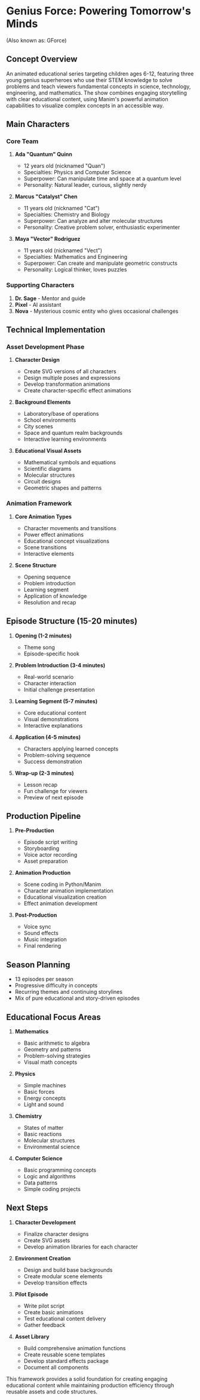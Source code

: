 # Genius Force: Powering Tomorrow's Minds
(Also known as: GForce)

## Concept Overview
An animated educational series targeting children ages 6-12, featuring three young genius superheroes who use their STEM knowledge to solve problems and teach viewers fundamental concepts in science, technology, engineering, and mathematics. The show combines engaging storytelling with clear educational content, using Manim's powerful animation capabilities to visualize complex concepts in an accessible way.

## Main Characters

### Core Team
1. **Ada "Quantum" Quinn**
   - 12 years old (nicknamed "Quan")
   - Specialties: Physics and Computer Science
   - Superpower: Can manipulate time and space at a quantum level
   - Personality: Natural leader, curious, slightly nerdy

2. **Marcus "Catalyst" Chen**
   - 11 years old (nicknamed "Cat")
   - Specialties: Chemistry and Biology
   - Superpower: Can analyze and alter molecular structures
   - Personality: Creative problem solver, enthusiastic experimenter

3. **Maya "Vector" Rodriguez**
   - 11 years old (nicknamed "Vect")
   - Specialties: Mathematics and Engineering
   - Superpower: Can create and manipulate geometric constructs
   - Personality: Logical thinker, loves puzzles

### Supporting Characters
1. **Dr. Sage** - Mentor and guide
2. **Pixel** - AI assistant
3. **Nova** - Mysterious cosmic entity who gives occasional challenges

## Technical Implementation

### Asset Development Phase
1. **Character Design**
   - Create SVG versions of all characters
   - Design multiple poses and expressions
   - Develop transformation animations
   - Create character-specific effect animations

2. **Background Elements**
   - Laboratory/base of operations
   - School environments
   - City scenes
   - Space and quantum realm backgrounds
   - Interactive learning environments

3. **Educational Visual Assets**
   - Mathematical symbols and equations
   - Scientific diagrams
   - Molecular structures
   - Circuit designs
   - Geometric shapes and patterns

### Animation Framework
1. **Core Animation Types**
   - Character movements and transitions
   - Power effect animations
   - Educational concept visualizations
   - Scene transitions
   - Interactive elements

2. **Scene Structure**
   - Opening sequence
   - Problem introduction
   - Learning segment
   - Application of knowledge
   - Resolution and recap

## Episode Structure (15-20 minutes)

1. **Opening (1-2 minutes)**
   - Theme song
   - Episode-specific hook

2. **Problem Introduction (3-4 minutes)**
   - Real-world scenario
   - Character interaction
   - Initial challenge presentation

3. **Learning Segment (5-7 minutes)**
   - Core educational content
   - Visual demonstrations
   - Interactive explanations

4. **Application (4-5 minutes)**
   - Characters applying learned concepts
   - Problem-solving sequence
   - Success demonstration

5. **Wrap-up (2-3 minutes)**
   - Lesson recap
   - Fun challenge for viewers
   - Preview of next episode

## Production Pipeline

1. **Pre-Production**
   - Episode script writing
   - Storyboarding
   - Voice actor recording
   - Asset preparation

2. **Animation Production**
   - Scene coding in Python/Manim
   - Character animation implementation
   - Educational visualization creation
   - Effect animation development

3. **Post-Production**
   - Voice sync
   - Sound effects
   - Music integration
   - Final rendering

## Season Planning
- 13 episodes per season
- Progressive difficulty in concepts
- Recurring themes and continuing storylines
- Mix of pure educational and story-driven episodes

## Educational Focus Areas

1. **Mathematics**
   - Basic arithmetic to algebra
   - Geometry and patterns
   - Problem-solving strategies
   - Visual math concepts

2. **Physics**
   - Simple machines
   - Basic forces
   - Energy concepts
   - Light and sound

3. **Chemistry**
   - States of matter
   - Basic reactions
   - Molecular structures
   - Environmental science

4. **Computer Science**
   - Basic programming concepts
   - Logic and algorithms
   - Data patterns
   - Simple coding projects

## Next Steps

1. **Character Development**
   - Finalize character designs
   - Create SVG assets
   - Develop animation libraries for each character

2. **Environment Creation**
   - Design and build base backgrounds
   - Create modular scene elements
   - Develop transition effects

3. **Pilot Episode**
   - Write pilot script
   - Create basic animations
   - Test educational content delivery
   - Gather feedback

4. **Asset Library**
   - Build comprehensive animation functions
   - Create reusable scene templates
   - Develop standard effects package
   - Document all components

This framework provides a solid foundation for creating engaging educational content while maintaining production efficiency through reusable assets and code structures. 